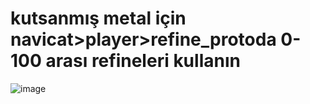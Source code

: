 # kutsanmış metal için navicat>player>refine_protoda 0-100 arası refineleri kullanın

![image](https://user-images.githubusercontent.com/61208397/178528826-b5953e19-13fd-400a-9056-6a4e71aaaf5c.png)
